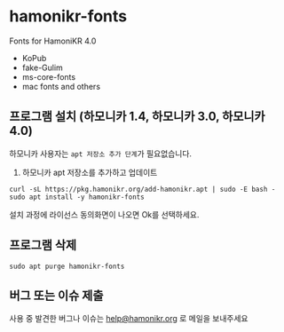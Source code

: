 # hamonikr-fonts

Fonts for HamoniKR 4.0

 * KoPub
 * fake-Gulim
 * ms-core-fonts
 * mac fonts and others

## 프로그램 설치 (하모니카 1.4, 하모니카 3.0, 하모니카 4.0)

하모니카 사용자는 `apt 저장소 추가 단계`가 필요없습니다.

1) 하모니카 apt 저장소를 추가하고 업데이트
```
curl -sL https://pkg.hamonikr.org/add-hamonikr.apt | sudo -E bash -
sudo apt install -y hamonikr-fonts
```
설치 과정에 라이선스 동의화면이 나오면 Ok를 선택하세요.


## 프로그램 삭제

```
sudo apt purge hamonikr-fonts
```

## 버그 또는 이슈 제출

사용 중 발견한 버그나 이슈는 help@hamonikr.org 로 메일을 보내주세요
